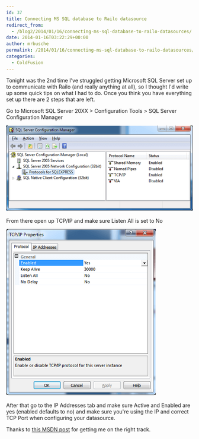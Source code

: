 ```yaml
---
id: 37
title: Connecting MS SQL database to Railo datasource
redirect_from:
  - /blog2/2014/01/16/connecting-ms-sql-database-to-railo-datasources/
date: 2014-01-16T03:22:29+00:00
author: mrbusche
permalink: /2014/01/16/connecting-ms-sql-database-to-railo-datasources/
categories:
  - ColdFusion
---
```


Tonight was the 2nd time I've struggled getting Microsoft SQL Server set up to communicate with Railo (and really anything at all), so I thought I'd write up some quick tips on what I had to do. Once you think you have everything set up there are 2 steps that are left.

Go to Microsoft SQL Server 20XX > Configuration Tools > SQL Server Configuration Manager

 <img src="/images/2015/05/sqlconfig.png" alt="sqlconfig" />

From there open up TCP/IP and make sure Listen All is set to No

 <img src="/images/2015/05/tcpipproperties.png" alt="tcpipproperties" />

After that go to the IP Addresses tab and make sure Active and Enabled are yes (enabled defaults to no) and make sure you're using the IP and correct TCP Port when configuring your datasource.

Thanks to [this MSDN post](https://blogs.msdn.com/b/sqlblog/archive/2009/07/17/how-to-configure-sql-server-to-listen-on-different-ports-on-different-ip-addresses.aspx) for getting me on the right track.

